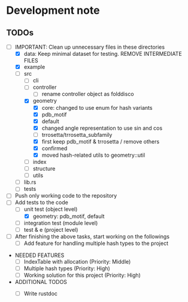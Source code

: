 # Development note

## TODOs 
- [ ] IMPORTANT: Clean up unnecessary files in these directories
  - [x] data: Keep minimal dataset for testing. REMOVE INTERMEDIATE FILES
  - [x] example
  - [ ] src
    - [ ] cli
    - [ ] controller
      - [ ] rename controller object as folddisco
    - [x] geometry
      - [x] core: changed to use enum for hash variants
      - [x] pdb_motif
      - [x] default
      - [x] changed angle representation to use sin and cos
      - [ ] trrosetta/trrosetta_subfamily
      - [x] first keep pdb_motif & trrosetta / remove others
      - [x] confirmed
      - [x] moved hash-related utils to geometry::util
    - [ ] index
    - [ ] structure
    - [ ] utils
  - [ ] lib.rs
  - [ ] tests
- [ ] Push only working code to the repository
- [ ] Add tests to the code
  - [ ] unit test (object level)
    - [x] geometry: pdb_motif, default
  - [ ] integration test (module level)
  - [ ] test & e (project level)

- [ ] After finishing the above tasks, start working on the followings
    - [ ] Add feature for handling multiple hash types to the project

- NEEDED FEATURES
  - [ ] IndexTable with allocation (Priority: Middle)
  - [ ] Multiple hash types (Priority: High)
  - [ ] Working solution for this project (Priority: High)

- ADDITIONAL TODOS
  - [ ] Write rustdoc



<!-- https://stats.stackexchange.com/questions/218407/encoding-angle-data-for-neural-network -->